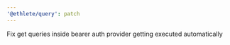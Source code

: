 ```yaml
---
'@ethlete/query': patch
---
```


Fix get queries inside bearer auth provider getting executed automatically
